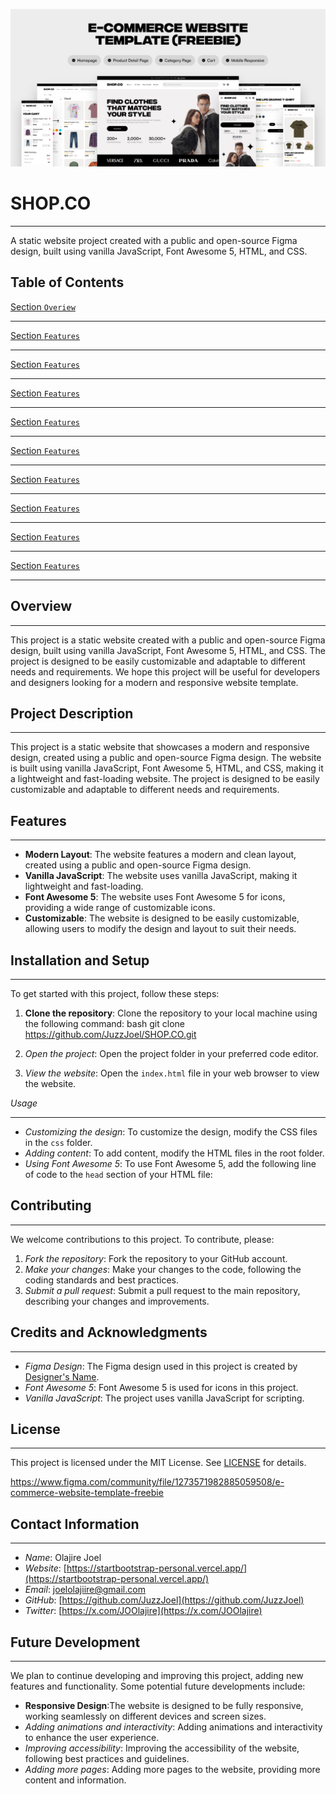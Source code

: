 ![alt text](picture.png)
# SHOP.CO

***

A static website project created with a public and open-source Figma design, built using vanilla JavaScript, Font Awesome 5, HTML, and CSS.

## Table of Contents
 [Section `Overiew`](#Overview)
 ***
 [Section `Features`](#feature)
  ***

 [Section `Features`](#feature)
  ***

 [Section `Features`](#feature)
  ***

 [Section `Features`](#feature)
  ***

 [Section `Features`](#feature)
  ***

 [Section `Features`](#feature)
  ***

 [Section `Features`](#feature)
  ***

 [Section `Features`](#feature)
  ***

 [Section `Features`](#feature)
  ***



## Overview
***
This project is a static website created with a public and open-source Figma design, built using vanilla JavaScript, Font Awesome 5, HTML, and CSS. The project is designed to be easily customizable and adaptable to different needs and requirements. We hope this project will be useful for developers and designers looking for a modern and responsive website template.

## Project Description
***
This project is a static website that showcases a modern and responsive design, created using a public and open-source Figma design. The website is built using vanilla JavaScript, Font Awesome 5, HTML, and CSS, making it a lightweight and fast-loading website. The project is designed to be easily customizable and adaptable to different needs and requirements.

## Features
***
*   **Modern Layout**: The website features a modern and clean layout, created using a public and open-source Figma design.
*   **Vanilla JavaScript**: The website uses vanilla JavaScript, making it lightweight and fast-loading.
*   **Font Awesome 5**: The website uses Font Awesome 5 for icons, providing a wide range of customizable icons.
*   **Customizable**: The website is designed to be easily customizable, allowing users to modify the design and layout to suit their needs.

## Installation and Setup
***
To get started with this project, follow these steps:
1.  **Clone the repository**: Clone the repository to your local machine using the following command:
    bash
git clone https://github.com/JuzzJoel/SHOP.CO.git

2. *Open the project*: Open the project folder in your preferred code editor.
3. *View the website*: Open the `index.html` file in your web browser to view the website.

*Usage*
***
- *Customizing the design*: To customize the design, modify the CSS files in the `css` folder.
- *Adding content*: To add content, modify the HTML files in the root folder.
- *Using Font Awesome 5*: To use Font Awesome 5, add the following line of code to the `head` section of your HTML file:


<link rel="stylesheet" href="https://cdnjs.cloudflare.com/ajax/libs/font-awesome/5.15.3/css/all.min.css" />


## Contributing
***
We welcome contributions to this project. To contribute, please:

1.  *Fork the repository*: Fork the repository to your GitHub account.
2.  *Make your changes*: Make your changes to the code, following the coding standards and best practices.
3.  *Submit a pull request*: Submit a pull request to the main repository, describing your changes and improvements.

## Credits and Acknowledgments
***
*   *Figma Design*: The Figma design used in this project is created by [Designer's Name](https://www.figma.com/@hamzauix).
*   *Font Awesome 5*: Font Awesome 5 is used for icons in this project.
*   *Vanilla JavaScript*: The project uses vanilla JavaScript for scripting.

## License
***
This project is licensed under the MIT License. See [LICENSE](LICENSE) for details.

https://www.figma.com/community/file/1273571982885059508/e-commerce-website-template-freebie

## Contact Information
***
*   *Name*: Olajire Joel 
*   *Website*: [https://startbootstrap-personal.vercel.app/](https://startbootstrap-personal.vercel.app/)
*   *Email*: [joelolajiire@gmail.com](mailto:joel@olajiire.com)
*   *GitHub*: [https://github.com/JuzzJoel](https://github.com/JuzzJoel)
*   *Twitter*: [https://x.com/JOOlajire](https://x.com/JOOlajire)

## Future Development
***
We plan to continue developing and improving this project, adding new features and functionality. Some potential future developments include:

*   **Responsive Design**:The website is designed to be fully responsive, working seamlessly on different devices and screen sizes.
*   *Adding animations and interactivity*: Adding animations and interactivity to enhance the user experience.
*   *Improving accessibility*: Improving the accessibility of the website, following best practices and guidelines.
*   *Adding more pages*: Adding more pages to the website, providing more content and information.


 

